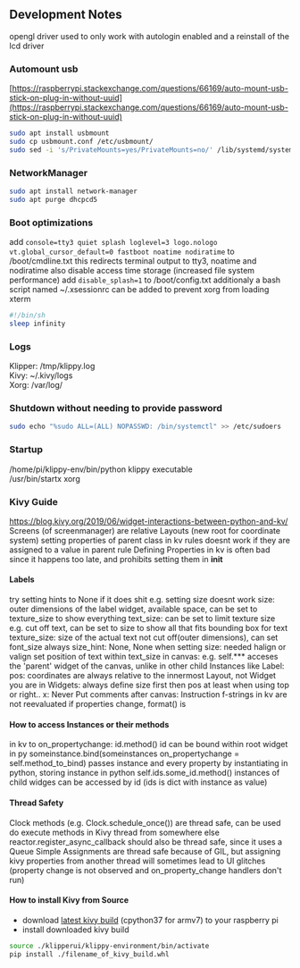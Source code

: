 ## Development Notes ###

opengl driver used to only work with autologin enabled and a reinstall of the lcd driver  

### Automount usb ###
[https://raspberrypi.stackexchange.com/questions/66169/auto-mount-usb-stick-on-plug-in-without-uuid](https://raspberrypi.stackexchange.com/questions/66169/auto-mount-usb-stick-on-plug-in-without-uuid)  

```bash
sudo apt install usbmount
sudo cp usbmount.conf /etc/usbmount/
sudo sed -i 's/PrivateMounts=yes/PrivateMounts=no/' /lib/systemd/system/systemd-udevd.service
```


### NetworkManager ###
```bash
sudo apt install network-manager  
sudo apt purge dhcpcd5  
```


### Boot optimizations ###
add `console=tty3 quiet splash loglevel=3 logo.nologo vt.global_cursor_default=0 fastboot noatime nodiratime` to /boot/cmdline.txt
this redirects terminal output to tty3, noatime and nodiratime also disable access time storage (increased file system performance)
add `disable_splash=1` to /boot/config.txt
additionaly a bash script named ~/.xsessionrc can be added to prevent xorg from loading xterm
```bash
#!/bin/sh
sleep infinity
```


### Logs ###
Klipper: /tmp/klippy.log  
Kivy:  ~/.kivy/logs  
Xorg: /var/log/  


### Shutdown without needing to provide password ###
```bash
sudo echo "%sudo ALL=(ALL) NOPASSWD: /bin/systemctl" >> /etc/sudoers
```


### Startup ###
/home/pi/klippy-env/bin/python      klippy executable  
/usr/bin/startx                     xorg


### Kivy Guide ###
https://blog.kivy.org/2019/06/widget-interactions-between-python-and-kv/
Screens (of screenmanager) are relative Layouts (new root for coordinate system)
setting properties of parent class in kv rules doesnt work if they are assigned to a value in parent rule
Defining Properties in kv is often bad since it happens too late, and prohibits setting them in __init__
#### Labels ####
try setting hints to None if it does shit e.g. setting size doesnt work
size: outer dimensions of the label widget, available space, can be set to texture_size to show everything
text_size: can be set to limit texture size e.g. cut off text, can be set to size to show all that fits bounding box for text
texture_size: size of the actual text not cut off(outer dimensions), can set font_size
always size_hint: None, None when setting size: needed
halign or valign set position of text within text_size
in canvas: e.g. self.*** acceses the 'parent' widget of the canvas, unlike in other child Instances like Label:
pos: coordinates are always relative to the innermost Layout, not Widget you are in
Widgets: always define size first then pos at least when using top or right.. x:
Never Put comments after canvas: Instruction
f-strings in kv are not reevaluated if properties change, format() is
#### How to access Instances or their methods ####
in kv to on_propertychange: id.method() id can be bound within root widget
in py someinstance.bind(someinstances on_propertychange = self.method_to_bind) passes instance and every property
by instantiating in python, storing instance
in python self.ids.some_id.method() instances of child widges can be accessed by id (ids is dict with instance as value)
#### Thread Safety ####
Clock methods (e.g. Clock.schedule_once()) are thread safe, can be used do execute methods in Kivy thread from somewhere else
reactor.register_async_callback should also be thread safe, since it uses a Queue
Simple Assignments are thread safe because of GIL, but assigning kivy properties from another thread will sometimes lead
to UI glitches (property change is not observed and on_property_change handlers don't run)
#### How to install Kivy from Source #####
- download [latest kivy build](https://kivy.org/downloads/ci/raspberrypi/kivy/) (cpython37 for armv7) to your raspberry pi
- install downloaded kivy build
```bash
source ./klipperui/klippy-environment/bin/activate
pip install ./filename_of_kivy_build.whl
```

